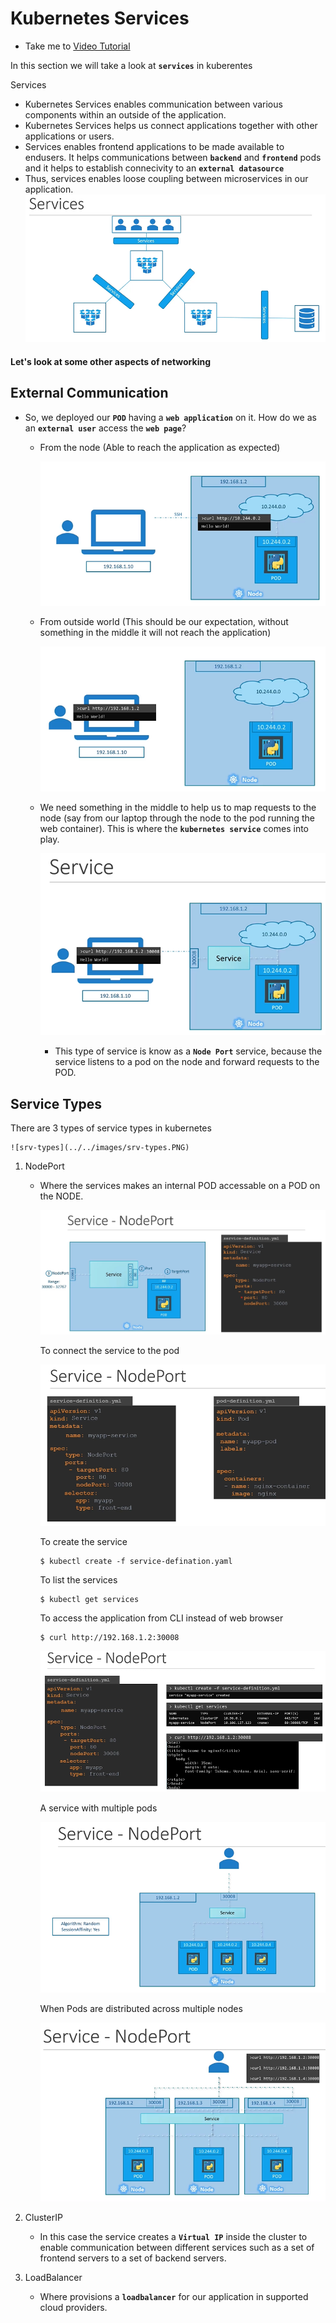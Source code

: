 # Kubernetes Services
  - Take me to [Video Tutorial](https://kodekloud.com/courses/539883/lectures/9808156)
  
In this section we will take a look at **`services`** in kuberentes

Services
- Kubernetes Services enables communication between various components within an outside of the application.
- Kubernetes Services helps us connect applications together with other applications or users.
- Services enables frontend applications to be made available to endusers. It helps communications between **`backend`** and **`frontend`** pods and it helps to establish connecivity to an **`external datasource`**
- Thus, services enables loose coupling between microservices in our application.
  ![srv1](../../images/srv1.PNG)
  
#### Let's look at some other aspects of networking

## External Communication
- So, we deployed our **`POD`** having a **`web application`** on it. How do we as an **`external user`** access the **`web page`**?
  - From the node (Able to reach the application as expected)
  
    ![srv2](../../images/srv2.PNG)
    
  - From outside world (This should be our expectation, without something in the middle it will not reach the application)
  
    ![srv3](../../images/srv3.PNG)
    
  - We need something in the middle to help us to map requests to the node (say from our laptop through the node to the pod running the web container). This is where the **`kubernetes service`** comes into play.
    
    ![srv4](../../images/srv4.PNG)

    - This type of service is know as a **`Node Port`** service, because the service listens to a pod on the node and forward requests to the POD.
    
 ## Service Types
 There are 3 types of service types in kubernetes
 
    ![srv-types](../../images/srv-types.PNG)
 
 1. NodePort
    - Where the services makes an internal POD accessable on a POD on the NODE.
      
      ![srvnp](../../images/srvnp.PNG)
      
      To connect the service to the pod
      
      ![srvnp1](../../images/srvnp1.PNG)
      
      To create the service
      ```
      $ kubectl create -f service-defination.yaml
      ```
      
      To list the services
      ```
      $ kubectl get services
      ```
      
      To access the application from CLI instead of web browser
      ```
      $ curl http://192.168.1.2:30008
      ```
      
      ![srvnp2](../../images/srvnp2.PNG)

      A service with multiple pods
      
      ![srvnp3](../../images/srvnp3.PNG)
      
      When Pods are distributed across multiple nodes
     
      ![srvnp4](../../images/srvnp4.PNG)
     
            
 1. ClusterIP
    - In this case the service creates a **`Virtual IP`** inside the cluster to enable communication between different services such as a set of frontend servers to a set of backend servers.
 1. LoadBalancer
    - Where provisions a **`loadbalancer`** for our application in supported cloud providers.

